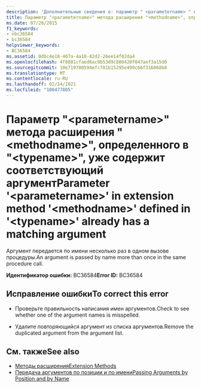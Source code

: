 ```yaml
---
description: 'Дополнительные сведения о: параметр " <parametername> " в методе расширения " <methodname> ", определенном в " <typename> ", уже имеет соответствующий аргумент'
title: Параметр "<parametername>" метода расширения "<methodname>", определенного в "<typename>", уже содержит соответствующий аргумент
ms.date: 07/20/2015
f1_keywords:
- vbc36584
- bc36584
helpviewer_keywords:
- BC36584
ms.assetid: 0dbc4e18-407a-4a18-82d2-26ee14f82da4
ms.openlocfilehash: 4f8881cfaed6ac9b53d9c880420f047aef3a15d0
ms.sourcegitcommit: 10e719780594efc781b15295e499c66f316068b8
ms.translationtype: MT
ms.contentlocale: ru-RU
ms.lasthandoff: 02/14/2021
ms.locfileid: "100477805"
---
```

# <a name="parameter-parametername-in-extension-method-methodname-defined-in-typename-already-has-a-matching-argument"></a><span data-ttu-id="da948-103">Параметр "\<parametername>" метода расширения "\<methodname>", определенного в "\<typename>", уже содержит соответствующий аргумент</span><span class="sxs-lookup"><span data-stu-id="da948-103">Parameter '\<parametername>' in extension method '\<methodname>' defined in '\<typename>' already has a matching argument</span></span>

<span data-ttu-id="da948-104">Аргумент передается по имени несколько раз в одном вызове процедуры.</span><span class="sxs-lookup"><span data-stu-id="da948-104">An argument is passed by name more than once in the same procedure call.</span></span>  
  
 <span data-ttu-id="da948-105">**Идентификатор ошибки:** BC36584</span><span class="sxs-lookup"><span data-stu-id="da948-105">**Error ID:** BC36584</span></span>  
  
## <a name="to-correct-this-error"></a><span data-ttu-id="da948-106">Исправление ошибки</span><span class="sxs-lookup"><span data-stu-id="da948-106">To correct this error</span></span>  
  
- <span data-ttu-id="da948-107">Проверьте правильность написания имен аргументов.</span><span class="sxs-lookup"><span data-stu-id="da948-107">Check to see whether one of the argument names is misspelled.</span></span>  
  
- <span data-ttu-id="da948-108">Удалите повторяющийся аргумент из списка аргументов.</span><span class="sxs-lookup"><span data-stu-id="da948-108">Remove the duplicated argument from the argument list.</span></span>  
  
## <a name="see-also"></a><span data-ttu-id="da948-109">См. также</span><span class="sxs-lookup"><span data-stu-id="da948-109">See also</span></span>

- [<span data-ttu-id="da948-110">Методы расширения</span><span class="sxs-lookup"><span data-stu-id="da948-110">Extension Methods</span></span>](../programming-guide/language-features/procedures/extension-methods.md)
- [<span data-ttu-id="da948-111">Передача аргументов по позиции и по имени</span><span class="sxs-lookup"><span data-stu-id="da948-111">Passing Arguments by Position and by Name</span></span>](../programming-guide/language-features/procedures/passing-arguments-by-position-and-by-name.md)
